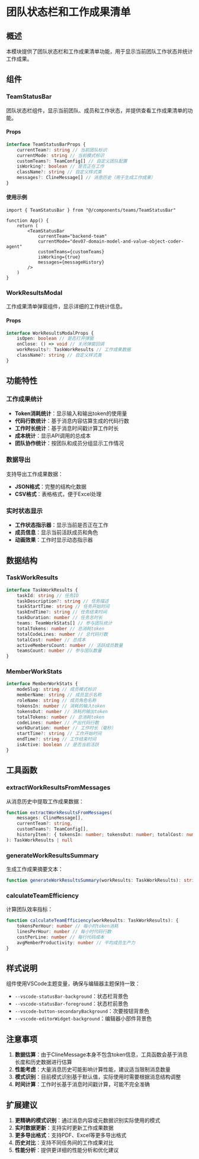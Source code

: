# 团队状态栏和工作成果清单

## 概述

本模块提供了团队状态栏和工作成果清单功能，用于显示当前团队工作状态并统计工作成果。

## 组件

### TeamStatusBar

团队状态栏组件，显示当前团队、成员和工作状态，并提供查看工作成果清单的功能。

#### Props

```typescript
interface TeamStatusBarProps {
	currentTeam?: string // 当前团队标识
	currentMode: string // 当前模式标识
	customTeams?: TeamConfig[] // 自定义团队配置
	isWorking?: boolean // 是否正在工作
	className?: string // 自定义样式类
	messages?: ClineMessage[] // 消息历史（用于生成工作成果）
}
```

#### 使用示例

```tsx
import { TeamStatusBar } from "@/components/teams/TeamStatusBar"

function App() {
	return (
		<TeamStatusBar
			currentTeam="backend-team"
			currentMode="dev07-domain-model-and-value-object-coder-agent"
			customTeams={customTeams}
			isWorking={true}
			messages={messageHistory}
		/>
	)
}
```

### WorkResultsModal

工作成果清单弹窗组件，显示详细的工作统计信息。

#### Props

```typescript
interface WorkResultsModalProps {
	isOpen: boolean // 是否打开弹窗
	onClose: () => void // 关闭弹窗回调
	workResults?: TaskWorkResults // 工作成果数据
	className?: string // 自定义样式类
}
```

## 功能特性

### 工作成果统计

- **Token消耗统计**：显示输入和输出token的使用量
- **代码行数统计**：基于消息内容估算生成的代码行数
- **工作时长统计**：基于消息时间戳计算工作时长
- **成本统计**：显示API调用的总成本
- **团队协作统计**：按团队和成员分组显示工作情况

### 数据导出

支持导出工作成果数据：

- **JSON格式**：完整的结构化数据
- **CSV格式**：表格格式，便于Excel处理

### 实时状态显示

- **工作状态指示器**：显示当前是否正在工作
- **成员信息**：显示当前活跃成员和角色
- **动画效果**：工作时显示动态指示器

## 数据结构

### TaskWorkResults

```typescript
interface TaskWorkResults {
	taskId: string // 任务ID
	taskDescription?: string // 任务描述
	taskStartTime: string // 任务开始时间
	taskEndTime?: string // 任务结束时间
	taskDuration: number // 任务总时长
	teams: TeamWorkStats[] // 参与团队统计
	totalTokens: number // 总消耗token
	totalCodeLines: number // 总代码行数
	totalCost: number // 总成本
	activeMembersCount: number // 活跃成员数量
	teamsCount: number // 参与团队数量
}
```

### MemberWorkStats

```typescript
interface MemberWorkStats {
	modeSlug: string // 成员模式标识
	memberName: string // 成员显示名称
	roleName: string // 成员角色名称
	tokensIn: number // 消耗的输入token
	tokensOut: number // 消耗的输出token
	totalTokens: number // 总消耗token
	codeLines: number // 产出代码行数
	workDuration: number // 工作时长（毫秒）
	startTime?: string // 工作开始时间
	endTime?: string // 工作结束时间
	isActive: boolean // 是否当前活跃
}
```

## 工具函数

### extractWorkResultsFromMessages

从消息历史中提取工作成果数据：

```typescript
function extractWorkResultsFromMessages(
	messages: ClineMessage[],
	currentTeam?: string,
	customTeams?: TeamConfig[],
	historyItem?: { tokensIn: number; tokensOut: number; totalCost: number },
): TaskWorkResults | null
```

### generateWorkResultsSummary

生成工作成果摘要文本：

```typescript
function generateWorkResultsSummary(workResults: TaskWorkResults): string
```

### calculateTeamEfficiency

计算团队效率指标：

```typescript
function calculateTeamEfficiency(workResults: TaskWorkResults): {
	tokensPerHour: number // 每小时token消耗
	linesPerHour: number // 每小时代码行数
	costPerLine: number // 每行代码成本
	avgMemberProductivity: number // 平均成员生产力
}
```

## 样式说明

组件使用VSCode主题变量，确保与编辑器主题保持一致：

- `--vscode-statusBar-background`：状态栏背景色
- `--vscode-statusBar-foreground`：状态栏前景色
- `--vscode-button-secondaryBackground`：次要按钮背景色
- `--vscode-editorWidget-background`：编辑器小部件背景色

## 注意事项

1. **数据估算**：由于ClineMessage本身不包含token信息，工具函数会基于消息长度和历史数据进行估算
2. **性能考虑**：大量消息历史可能影响计算性能，建议适当限制消息数量
3. **模式识别**：目前模式识别基于默认值，实际使用时需要根据消息结构调整
4. **时间计算**：工作时长基于消息时间戳计算，可能不完全准确

## 扩展建议

1. **更精确的模式识别**：通过消息内容或元数据识别实际使用的模式
2. **实时数据更新**：支持实时更新工作成果数据
3. **更多导出格式**：支持PDF、Excel等更多导出格式
4. **历史对比**：支持不同任务间的工作成果对比
5. **性能分析**：提供更详细的性能分析和优化建议
